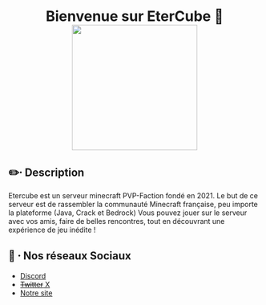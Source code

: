 <h1 align="center">Bienvenue sur EterCube 👋
<br><img src="https://i.ibb.co/qFt1C72/Logo-2.png" width=250></h1>

## ✏️⸱ Description
Etercube est un serveur minecraft PVP-Faction fondé en 2021.
Le but de ce serveur est de rassembler la communauté Minecraft française, peu importe la plateforme (Java, Crack et Bedrock)
Vous pouvez jouer sur le serveur avec vos amis, faire de belles rencontres, tout en découvrant une expérience de jeu inédite !

## 📸 ⸱ Nos réseaux Sociaux
- [Discord](https://dsc.gg/etercube)
- [~~Twitter~~ X](https://twitter.com/EterCube)
- [Notre site](https://etercube.fr)
